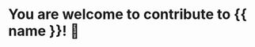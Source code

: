 <script setup>
const name = "EternalCombat";
const url = "https://github.com/EternalCodeTeam/EternalCombat";
</script>

# You are welcome to contribute to {{ name }}! 🤝

<!--@include: ../components/contribute.md-->
